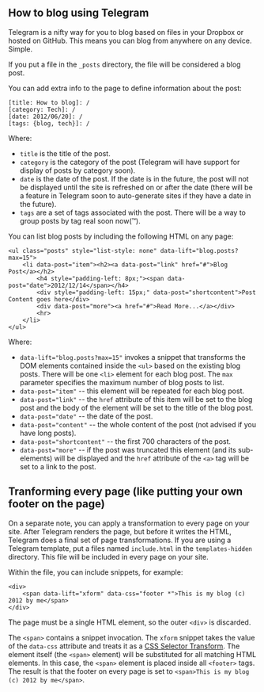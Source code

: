 ## How to blog using Telegram

Telegram is a nifty way for you to blog based on files
in your Dropbox or hosted on GitHub.  This means you
can blog from anywhere on any device.  Simple.

If you put a file in the `_posts` directory, the file will be considered
a blog post.

You can add extra info to the page to define information about the post:

    [title: How to blog]: /
    [category: Tech]: /
    [date: 2012/06/20]: /
    [tags: {blog, tech}]: /

Where:

* `title` is the title of the post.
* `category` is the category of the post (Telegram
   will have support for display of posts by category soon). 
* `date` is the date of the post.  If the date is in the future, the post will not be displayed
  until the site is refreshed on or after the date (there will be a feature in Telegram soon
  to auto-generate sites if they have a date in the future).
* `tags` are a set of tags associated with the post.  There will be a way to group posts
  by tag real soon now(™).

You can list blog posts by including the following HTML on any page:

    <ul class="posts" style="list-style: none" data-lift="blog.posts?max=15">
        <li data-post="item"><h2><a data-post="link" href="#">Blog Post</a></h2>
        	<h4 style="padding-left: 8px;"><span data-post="date">2012/12/14</span></h4>
        	<div style="padding-left: 15px;" data-post="shortcontent">Post Content goes here</div>
    	    <div data-post="more"><a href="#">Read More...</a></div>
            <hr>
        </li>
    </ul>

Where:

* `data-lift="blog.posts?max=15"` invokes a snippet that transforms the DOM elements contained
  inside the `<ul>` based on the existing blog posts.  There will be one `<li>` element for
  each blog post.  The `max` parameter specifies the maximum number of blog posts to list.
* `data-post="item"` -- this element will be repeated for each blog post.
* `data-post="link"` -- the `href` attribute of this item will be set to the blog post and the
  body of the element will be set to the title of the blog post.
* `data-post="date"` -- the date of the post.
* `data-post="content"` -- the whole content of the post (not advised if you have long posts).
* `data-post="shortcontent"` -- the first 700 characters of the post.
* `data-post="more"` -- if the post was truncated this element (and its sub-elements) will be displayed
  and the `href` attribute of the `<a>` tag will be set to a link to the post.
  
## Tranforming every page (like putting your own footer on the page)
  
On a separate note, you can apply a transformation to every page on your site.  After
Telegram renders the page, but before it writes the HTML, Telegram does a final set of
page transformations.  If you are using a Telegram template, put a files named `include.html`
in the `templates-hidden` directory.  This file will be included in every page on
your site.

Within the file, you can include snippets, for example:

    <div>
    	<span data-lift="xform" data-css="footer *">This is my blog (c) 2012 by me</span>
    </div>

The page must be a single HTML element, so the outer `<div>` is discarded.

The `<span>` contains a snippet invocation.  The `xform` snippet takes the value
of the `data-css` attribute and treats it as a [CSS Selector Transform](http://simply.liftweb.net/index-7.10.html).  The element itself (the `<span>` element) will be substituted for all
matching HTML elements.  In this case, the `<span>` element is placed inside all `<footer>` tags.
The result is that the footer on every page is set to `<span>This is my blog (c) 2012 by me</span>`.



[title: How to blog]: /
[category: Tech]: /
[date: 2012/06/20]: /
[tags: {blog, tech}]: /